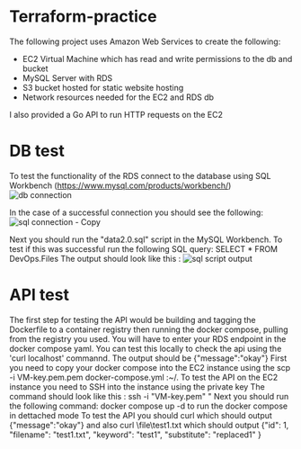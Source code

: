 # Terraform-practice
The following project uses Amazon Web Services to create the following:
- EC2 Virtual Machine which has read and write permissions to the db and bucket
- MySQL Server with RDS
- S3 bucket hosted for static website hosting
- Network resources needed for the EC2 and RDS db
 
I also provided a Go API to run HTTP requests on the EC2
# DB test 
To test the functionality of the RDS connect to the database using SQL Workbench (https://www.mysql.com/products/workbench/)
![db connection](https://user-images.githubusercontent.com/112562759/206443874-a9d27e08-f948-4fef-9d06-c69a57958199.PNG)


In the case of a successful connection you should see the following:
![sql connection - Copy](https://user-images.githubusercontent.com/112562759/206440579-2589dcf3-d798-4a2d-a576-d04e4f69ae57.PNG)

Next you should run the "data2.0.sql" script in the MySQL Workbench.
To test if this was successful run the following SQL query: SELECT * FROM DevOps.Files
The output should look like this :
![sql script output](https://user-images.githubusercontent.com/112562759/206440956-9bf9791a-b131-4f42-9392-1245ace6d803.PNG)

# API test
The first step for testing the API would be building and tagging the Dockerfile to a container registry then running the docker compose, pulling from 
the registry you used. You will have to enter your RDS endpoint in the docker compose yaml.
You can test this locally to check the api using the 'curl localhost' commannd. The output should be {"message":"okay"}
First you need to copy your docker compose into the EC2 instance using the scp -i VM-key.pem.pem docker-compose.yml <insert ec2 public ipv4 dns here>:~/.
To test the API on the EC2 instance you need to SSH into the instance using the private key 
The command should look like this : ssh -i "VM-key.pem" <insert ec2 public ipv4 dns here>"
Next you should run the following command: docker compose up  -d to run the docker compose in dettached mode
To test the API you should curl <insert EC2 IPv4> which should output {"message":"okay"} and also curl <insert EC2 IPv4>\file\test1.txt which should output
{"id": 1, "filename": "test1.txt", "keyword": "test1", "substitute": "replaced1" }




